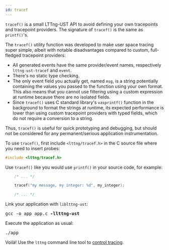 ```yaml
---
id: tracef
---
```


`tracef()` is a small LTTng-UST API to avoid defining your own
tracepoints and tracepoint providers. The signature of `tracef()` is
the same as `printf()`'s.

The `tracef()` utility function was developed to make user space tracing
super simple, albeit with notable disadvantages compared to custom,
full-fledged tracepoint providers:

  * All generated events have the same provider/event names, respectively
    `lttng-ust-tracef` and `event`.
  * There's no static type checking.
  * The only event field you actually get, named `msg`, is a string
    potentially containing the values you passed to the function
    using your own format. This also means that you cannot use filtering
    using a custom expression at runtime because there are no isolated
    fields.
  * Since `tracef()` uses C standard library's `vasprintf()` function
    in the background to format the strings at runtime, its
    expected performance is lower than using custom tracepoint providers
    with typed fields, which do not require a conversion to a string.

Thus, `tracef()` is useful for quick prototyping and debugging, but
should not be considered for any permanent/serious application
instrumentation.

To use `tracef()`, first include `<lttng/tracef.h>` in the C source file
where you need to insert probes:

~~~ c
#include <lttng/tracef.h>
~~~

Use `tracef()` like you would use `printf()` in your source code, for
example:

~~~ c
    /* ... */

    tracef("my message, my integer: %d", my_integer);

    /* ... */
~~~

Link your application with `liblttng-ust`:

<pre class="term">
gcc -o app app.c <strong>-llttng-ust</strong>
</pre>

Execute the application as usual:

<pre class="term">
./app
</pre>

Voilà! Use the `lttng` command line tool to
[control tracing](#doc-controlling-tracing).
